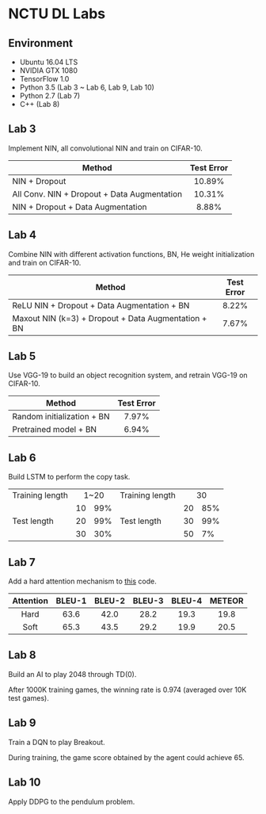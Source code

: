 # NCTU DL Labs

## Environment

- Ubuntu 16.04 LTS
- NVIDIA GTX 1080
- TensorFlow 1.0
- Python 3.5 (Lab 3 ~ Lab 6, Lab 9, Lab 10)
- Python 2.7 (Lab 7)
- C++ (Lab 8)

## Lab 3

Implement NIN, all convolutional NIN and train on CIFAR-10.

| Method                                      | Test Error |
| ------------------------------------------- |:----------:|
| NIN + Dropout                               | 10.89%     |
| All Conv. NIN + Dropout + Data Augmentation | 10.31%     |
| NIN + Dropout + Data Augmentation           | 8.88%      |

## Lab 4

Combine NIN with different activation functions, BN, He weight initialization and train on CIFAR-10.

| Method                                              | Test Error |
| --------------------------------------------------- |:----------:|
| ReLU NIN + Dropout + Data Augmentation + BN         | 8.22%      |
| Maxout NIN (k=3) + Dropout + Data Augmentation + BN | 7.67%      |

## Lab 5

Use VGG-19 to build an object recognition system, and retrain VGG-19 on CIFAR-10.

| Method                     | Test Error |
| -------------------------- |:----------:|
| Random initialization + BN | 7.97%      |
| Pretrained model + BN      | 6.94%      |

## Lab 6

Build LSTM to perform the copy task.

<table>
  <tr>
    <td>Training length</td>
    <td colspan="2" style="text-align:center">1~20</td>
    <td>Training length</td>
    <td colspan="2" style="text-align:center">30</td>
  </tr>
  <tr>
    <td rowspan="3" style="vertical-align:middle">Test length</td>
    <td>10</td>
    <td>99%</td>
    <td rowspan="3" style="vertical-align:middle">Test length</td>
    <td>20</td>
    <td>85%</td>
  </tr>
  <tr>
    <td>20</td>
    <td>99%</td>
    <td>30</td>
    <td>99%</td>
  </tr>
  <tr>
    <td>30</td>
    <td>30%</td>
    <td>50</td>
    <td>7%</td>
  </tr>
</table>

## Lab 7

Add a hard attention mechanism to [this](https://github.com/yunjey/show-attend-and-tell) code.

| Attention | BLEU-1 | BLEU-2 | BLEU-3 | BLEU-4 | METEOR |
|:---------:|:------:|:------:|:------:|:------:|:------:|
| Hard      | 63.6   | 42.0   | 28.2   | 19.3   | 19.8   |
| Soft      | 65.3   | 43.5   | 29.2   | 19.9   | 20.5   |

## Lab 8

Build an AI to play 2048 through TD(0).

After 1000K training games, the winning rate is 0.974 (averaged over 10K test games).

## Lab 9

Train a DQN to play Breakout.

During training, the game score obtained by the agent could achieve 65.

## Lab 10

Apply DDPG to the pendulum problem.

